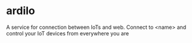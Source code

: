 # ardilo
A service for connection between IoTs and web. Connect to &lt;name> and control your IoT devices from everywhere you are
